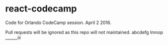 # react-codecamp
Code for Orlando CodeCamp session. April 2 2016.

Pull requests will be ignored as this repo will not maintained.
abcdefg
lmnop
______iii
